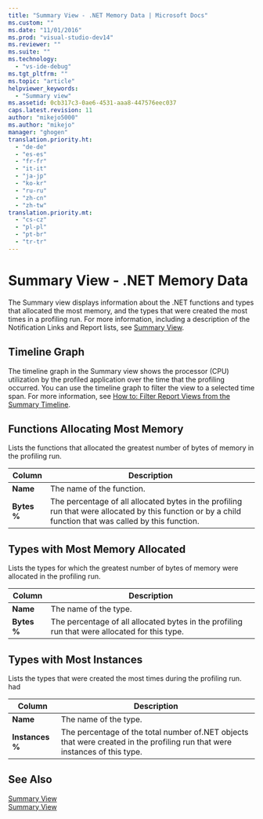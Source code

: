 ```yaml
---
title: "Summary View - .NET Memory Data | Microsoft Docs"
ms.custom: ""
ms.date: "11/01/2016"
ms.prod: "visual-studio-dev14"
ms.reviewer: ""
ms.suite: ""
ms.technology: 
  - "vs-ide-debug"
ms.tgt_pltfrm: ""
ms.topic: "article"
helpviewer_keywords: 
  - "Summary view"
ms.assetid: 0cb317c3-0ae6-4531-aaa8-447576eec037
caps.latest.revision: 11
author: "mikejo5000"
ms.author: "mikejo"
manager: "ghogen"
translation.priority.ht: 
  - "de-de"
  - "es-es"
  - "fr-fr"
  - "it-it"
  - "ja-jp"
  - "ko-kr"
  - "ru-ru"
  - "zh-cn"
  - "zh-tw"
translation.priority.mt: 
  - "cs-cz"
  - "pl-pl"
  - "pt-br"
  - "tr-tr"
---
```

# Summary View - .NET Memory Data
The Summary view displays information about the .NET functions and types that allocated the most memory, and the types that were created the most times in a profiling run. For more information, including a description of the Notification Links and Report lists, see [Summary View](../profiling/summary-view.md).  
  
## Timeline Graph  
 The timeline graph in the Summary view shows the processor (CPU) utilization by the profiled application over the time that the profiling occurred. You can use the timeline graph to filter the view to a selected time span. For more information, see [How to: Filter Report Views from the Summary Timeline](../profiling/how-to-filter-report-views-from-the-summary-timeline.md).  
  
## Functions Allocating Most Memory  
 Lists the functions that allocated the greatest number of bytes of memory in the profiling run.  
  
|Column|Description|  
|------------|-----------------|  
|**Name**|The name of the function.|  
|**Bytes %**|The percentage of all allocated bytes in the profiling run that were allocated by this function or by a child function that was called by this function.|  
  
## Types with Most Memory Allocated  
 Lists the types for which the greatest number of bytes of memory were allocated in the profiling run.  
  
|Column|Description|  
|------------|-----------------|  
|**Name**|The name of the type.|  
|**Bytes %**|The percentage of all allocated bytes in the profiling run that were allocated for this type.|  
  
## Types with Most Instances  
 Lists the types that were created the most times during the profiling run. had  
  
|Column|Description|  
|------------|-----------------|  
|**Name**|The name of the type.|  
|**Instances %**|The percentage of the total number of.NET objects that were created in the profiling run that were instances of this type.|  
  
## See Also  
 [Summary View](../profiling/summary-view-sampling-data.md)   
 [Summary View](../profiling/summary-view-instrumentation-data.md)